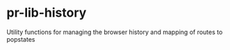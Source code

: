 # pr-lib-history
Utility functions for managing the browser history and mapping of routes to popstates
